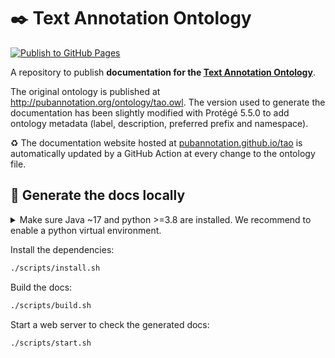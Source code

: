 # ✒️ Text Annotation Ontology

[![Publish to GitHub Pages](https://github.com/pubannotation/tao/actions/workflows/publish.yml/badge.svg)](https://github.com/pubannotation/tao/actions/workflows/publish.yml)

A repository to publish **documentation for the [Text Annotation Ontology](http://pubannotation.org/ontology/tao.owl)**.

The original ontology is published at http://pubannotation.org/ontology/tao.owl. The version used to generate the documentation has been slightly modified with Protégé 5.5.0 to add ontology metadata (label, description, preferred prefix and namespace).

♻️ The documentation website hosted at [pubannotation.github.io/tao](https://pubannotation.github.io/tao) is automatically updated by a GitHub Action at every change to the ontology file.

## 📖 Generate the docs locally

<details><summary>Make sure Java ~17 and python >=3.8 are installed. We recommend to enable a python virtual environment.</summary>

Create the virtual environment:
```bash
python -m venv .venv
```

Activate the virtual environment:
```bash
source .venv/bin/activate
```
</details>

Install the dependencies:

```bash
./scripts/install.sh
```

Build the docs:

```bash
./scripts/build.sh
```

Start a web server to check the generated docs:

```bash
./scripts/start.sh
```